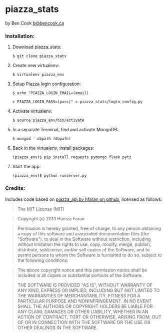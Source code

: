 # piazza_stats

by Ben Cook <b@bencook.ca>

### Installation:
 
1. Download piazza_stats:

    `$ git clone piazza_stats`

2. Create new virtualenv:

    `$ virtualenv piazza_env`

3. Setup Piazza login configuration:

    `$ echo "PIAZZA_LOGIN_EMAIL=(email)`
    
    `> PIAZZA_LOGIN_PASS=(pass)" > piazza_stats/login_config.py`

4. Activate virtualenv:
    
    `$ source piazza_env/bin/activate`

5. In a separate Terminal, find and activate MongoDB:
    
    `$ mongod --dbpath (dbpath)`

6. Back in the virtualenv, install packages:

    `(piazza_env)$ pip install requests pymongo flask pytz`

7. Start the app:
    
    `(piazza_env)$ python runserver.py`


### Credits:

Includes code based on [piazza_api by hfaran on github](https://github.com/hfaran/piazza-api), licensed as follows:

>The MIT License (MIT)

>Copyright (c) 2013 Hamza Faran

>Permission is hereby granted, free of charge, to any person obtaining a copy of
this software and associated documentation files (the "Software"), to deal in
the Software without restriction, including without limitation the rights to
use, copy, modify, merge, publish, distribute, sublicense, and/or sell copies of
the Software, and to permit persons to whom the Software is furnished to do so,
subject to the following conditions:

>The above copyright notice and this permission notice shall be included in all
copies or substantial portions of the Software.

>THE SOFTWARE IS PROVIDED "AS IS", WITHOUT WARRANTY OF ANY KIND, EXPRESS OR
IMPLIED, INCLUDING BUT NOT LIMITED TO THE WARRANTIES OF MERCHANTABILITY, FITNESS
FOR A PARTICULAR PURPOSE AND NONINFRINGEMENT. IN NO EVENT SHALL THE AUTHORS OR
COPYRIGHT HOLDERS BE LIABLE FOR ANY CLAIM, DAMAGES OR OTHER LIABILITY, WHETHER
IN AN ACTION OF CONTRACT, TORT OR OTHERWISE, ARISING FROM, OUT OF OR IN
CONNECTION WITH THE SOFTWARE OR THE USE OR OTHER DEALINGS IN THE SOFTWARE.
